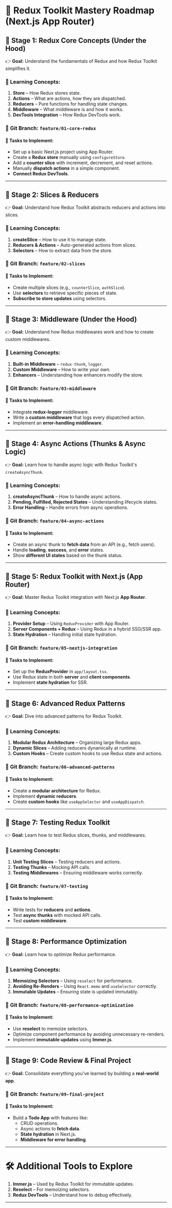 # 🎯 **Redux Toolkit Mastery Roadmap (Next.js App Router)**



## 🔵 **Stage 1: Redux Core Concepts (Under the Hood)**  
👉 **Goal:** Understand the fundamentals of Redux and how Redux Toolkit simplifies it.  

### 📝 **Learning Concepts:**
1. **Store** – How Redux stores state.
2. **Actions** – What are actions, how they are dispatched.
3. **Reducers** – Pure functions for handling state changes.
4. **Middleware** – What middleware is and how it works.
5. **DevTools Integration** – How Redux DevTools work.

### 🔧 **Git Branch:** `feature/01-core-redux`  
#### 📂 **Tasks to Implement:**
- Set up a basic Next.js project using App Router.
- Create a **Redux store** manually using `configureStore`.
- Add a **counter slice** with increment, decrement, and reset actions.
- Manually **dispatch actions** in a simple component.
- **Connect Redux DevTools**.

---

## 🔵 **Stage 2: Slices & Reducers**  
👉 **Goal:** Understand how Redux Toolkit abstracts reducers and actions into slices.

### 📝 **Learning Concepts:**
1. **createSlice** – How to use it to manage state.
2. **Reducers & Actions** – Auto-generated actions from slices.
3. **Selectors** – How to extract data from the store.

### 🔧 **Git Branch:** `feature/02-slices`  
#### 📂 **Tasks to Implement:**
- Create multiple slices (e.g., `counterSlice`, `authSlice`).
- Use **selectors** to retrieve specific pieces of state.
- **Subscribe to store updates** using selectors.

---

## 🔵 **Stage 3: Middleware (Under the Hood)**  
👉 **Goal:** Understand how Redux middlewares work and how to create custom middlewares.

### 📝 **Learning Concepts:**
1. **Built-in Middleware** – `redux-thunk`, `logger`.
2. **Custom Middleware** – How to write your own.
3. **Enhancers** – Understanding how enhancers modify the store.

### 🔧 **Git Branch:** `feature/03-middleware`  
#### 📂 **Tasks to Implement:**
- Integrate **redux-logger** middleware.
- Write a **custom middleware** that logs every dispatched action.
- Implement an **error-handling middleware**.

---

## 🔵 **Stage 4: Async Actions (Thunks & Async Logic)**  
👉 **Goal:** Learn how to handle async logic with Redux Toolkit's `createAsyncThunk`.

### 📝 **Learning Concepts:**
1. **createAsyncThunk** – How to handle async actions.
2. **Pending, Fulfilled, Rejected States** – Understanding lifecycle states.
3. **Error Handling** – Handle errors from async operations.

### 🔧 **Git Branch:** `feature/04-async-actions`  
#### 📂 **Tasks to Implement:**
- Create an async thunk to **fetch data** from an API (e.g., fetch users).
- Handle **loading**, **success**, and **error** states.
- Show **different UI states** based on the thunk status.

---

## 🔵 **Stage 5: Redux Toolkit with Next.js (App Router)**  
👉 **Goal:** Master Redux Toolkit integration with Next.js **App Router**.

### 📝 **Learning Concepts:**
1. **Provider Setup** – Using `ReduxProvider` with App Router.
2. **Server Components + Redux** – Using Redux in a hybrid SSG/SSR app.
3. **State Hydration** – Handling initial state hydration.

### 🔧 **Git Branch:** `feature/05-nextjs-integration`  
#### 📂 **Tasks to Implement:**
- Set up the **ReduxProvider** in `app/layout.tsx`.
- Use Redux state in both **server** and **client components**.
- Implement **state hydration** for SSR.

---

## 🔵 **Stage 6: Advanced Redux Patterns**  
👉 **Goal:** Dive into advanced patterns for Redux Toolkit.

### 📝 **Learning Concepts:**
1. **Modular Redux Architecture** – Organizing large Redux apps.
2. **Dynamic Slices** – Adding reducers dynamically at runtime.
3. **Custom Hooks** – Create custom hooks to use Redux state and actions.

### 🔧 **Git Branch:** `feature/06-advanced-patterns`  
#### 📂 **Tasks to Implement:**
- Create a **modular architecture** for Redux.
- Implement **dynamic reducers**.
- Create **custom hooks** like `useAppSelector` and `useAppDispatch`.

---

## 🔵 **Stage 7: Testing Redux Toolkit**  
👉 **Goal:** Learn how to test Redux slices, thunks, and middlewares.

### 📝 **Learning Concepts:**
1. **Unit Testing Slices** – Testing reducers and actions.
2. **Testing Thunks** – Mocking API calls.
3. **Testing Middlewares** – Ensuring middleware works correctly.

### 🔧 **Git Branch:** `feature/07-testing`  
#### 📂 **Tasks to Implement:**
- Write tests for **reducers** and **actions**.
- Test **async thunks** with mocked API calls.
- Test **custom middleware**.

---

## 🔵 **Stage 8: Performance Optimization**  
👉 **Goal:** Learn how to optimize Redux performance.

### 📝 **Learning Concepts:**
1. **Memoizing Selectors** – Using `reselect` for performance.
2. **Avoiding Re-Renders** – Using `React.memo` and `useSelector` correctly.
3. **Immutable Updates** – Ensuring state is updated immutably.

### 🔧 **Git Branch:** `feature/08-performance-optimization`  
#### 📂 **Tasks to Implement:**
- Use **reselect** to memoize selectors.
- Optimize component performance by avoiding unnecessary re-renders.
- Implement **immutable updates** using **Immer.js**.

---

## 🔵 **Stage 9: Code Review & Final Project**  
👉 **Goal:** Consolidate everything you've learned by building a **real-world app**.

### 🔧 **Git Branch:** `feature/09-final-project`  
#### 📂 **Tasks to Implement:**
- Build a **Todo App** with features like:
  - CRUD operations.
  - Async actions to **fetch data**.
  - **State hydration** in Next.js.
  - **Middleware for error handling**.

---

# 🛠 **Additional Tools to Explore**
1. **Immer.js** – Used by Redux Toolkit for immutable updates.
2. **Reselect** – For memoizing selectors.
3. **Redux DevTools** – Understand how to debug effectively.

---
